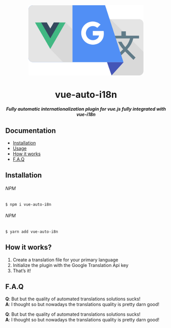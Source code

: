 <div align="center">
	<img width="360" src="https://raw.githubusercontent.com/chetzof/vue-auto-i18n/master/media/logo.svg" alt="Got">
	<h1>vue-auto-i18n</h1>
	<h5>Fully automatic internationalization plugin for vue.js fully integrated with vue-i18n</h5>
</div>

## Documentation

- [Installation](#installation)
- [Usage](#usage)
- [How it works](#how-it-works)
- [F.A.Q](#faq)

## Installation

###### NPM
```
$ npm i vue-auto-i8n
```

###### NPM
```
$ yarn add vue-auto-i8n
```

## How it works?

1. Create a translation file for your primary language 
2. Initialize the plugin with the Google Translation Api key
3. That’s it!

## F.A.Q

**Q**: But but the quality of automated translations solutions sucks!  
**A**: I thought so but nowadays the translations quality is pretty darn good! 

**Q**: But but the quality of automated translations solutions sucks!  
**A**: I thought so but nowadays the translations quality is pretty darn good! 

